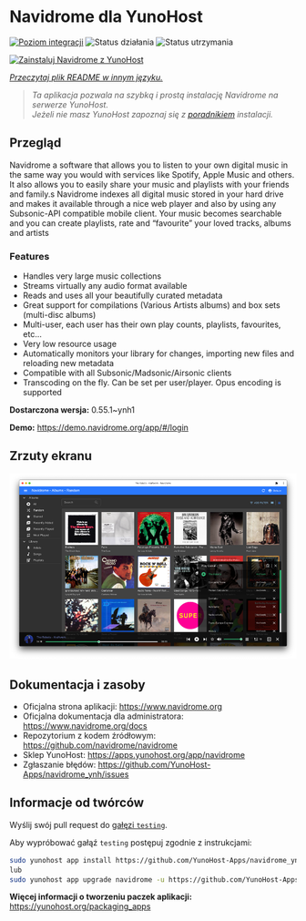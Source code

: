 <!--
To README zostało automatycznie wygenerowane przez <https://github.com/YunoHost/apps/tree/master/tools/readme_generator>
Nie powinno być ono edytowane ręcznie.
-->

# Navidrome dla YunoHost

[![Poziom integracji](https://apps.yunohost.org/badge/integration/navidrome)](https://ci-apps.yunohost.org/ci/apps/navidrome/)
![Status działania](https://apps.yunohost.org/badge/state/navidrome)
![Status utrzymania](https://apps.yunohost.org/badge/maintained/navidrome)

[![Zainstaluj Navidrome z YunoHost](https://install-app.yunohost.org/install-with-yunohost.svg)](https://install-app.yunohost.org/?app=navidrome)

*[Przeczytaj plik README w innym języku.](./ALL_README.md)*

> *Ta aplikacja pozwala na szybką i prostą instalację Navidrome na serwerze YunoHost.*  
> *Jeżeli nie masz YunoHost zapoznaj się z [poradnikiem](https://yunohost.org/install) instalacji.*

## Przegląd

Navidrome a software that allows you to listen to your own digital music in the same way you would with services like Spotify, Apple Music and others. It also allows you to easily share your music and playlists with your friends and family.s
Navidrome indexes all digital music stored in your hard drive and makes it available through a nice web player and also by using any Subsonic-API compatible mobile client. Your music becomes searchable and you can create playlists, rate and “favourite” your loved tracks, albums and artists

### Features

- Handles very large music collections
- Streams virtually any audio format available
- Reads and uses all your beautifully curated metadata
- Great support for compilations (Various Artists albums) and box sets (multi-disc albums)
- Multi-user, each user has their own play counts, playlists, favourites, etc...
- Very low resource usage
- Automatically monitors your library for changes, importing new files and reloading new metadata
- Compatible with all Subsonic/Madsonic/Airsonic clients
- Transcoding on the fly. Can be set per user/player. Opus encoding is supported


**Dostarczona wersja:** 0.55.1~ynh1

**Demo:** <https://demo.navidrome.org/app/#/login>

## Zrzuty ekranu

![Zrzut ekranu z Navidrome](./doc/screenshots/ss-desktop-player.png)

## Dokumentacja i zasoby

- Oficjalna strona aplikacji: <https://www.navidrome.org>
- Oficjalna dokumentacja dla administratora: <https://www.navidrome.org/docs>
- Repozytorium z kodem źródłowym: <https://github.com/navidrome/navidrome>
- Sklep YunoHost: <https://apps.yunohost.org/app/navidrome>
- Zgłaszanie błędów: <https://github.com/YunoHost-Apps/navidrome_ynh/issues>

## Informacje od twórców

Wyślij swój pull request do [gałęzi `testing`](https://github.com/YunoHost-Apps/navidrome_ynh/tree/testing).

Aby wypróbować gałąź `testing` postępuj zgodnie z instrukcjami:

```bash
sudo yunohost app install https://github.com/YunoHost-Apps/navidrome_ynh/tree/testing --debug
lub
sudo yunohost app upgrade navidrome -u https://github.com/YunoHost-Apps/navidrome_ynh/tree/testing --debug
```

**Więcej informacji o tworzeniu paczek aplikacji:** <https://yunohost.org/packaging_apps>
